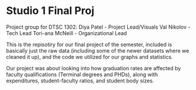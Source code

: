# Studio 1 Final Proj

Project group for DTSC 1302:
Diya Patel - Project Lead/Visuals
Val Nikolov - Tech Lead
Tori-ana McNeill - Organizational Lead

This is the repisotiry for our final project of the semester, included is basically just the raw data (including some of the newer datasets where we cleaned it up),
and the code we utilized for our graphs and statistics.

Our project was about looking into how graduation rates are affected by faculty qualifications (Terminal degrees and PHDs), along with expenditures, student-faculty ratios, and student body sizes.
